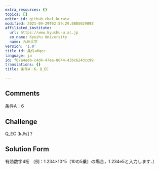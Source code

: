 ```yaml
---
extra_resources: {}
topics: []
editor_id: github.cbal-kurata
modified: 2021-09-29T02:59:29.688562909Z
affiliated_institute:
  url: https://www.kyushu-u.ac.jp
  en_name: Kyushu University
  name: 九州大学
version: '1.0'
title_id: 条件a6qec
language: ja
id: f07a4eeb-c4d4-47ea-8044-43bc624dcc99
translations: {}
title: 条件A：6，Q_EC

---
```


## Comments
条件A：6

## Challenge
Q_EC [kJ/s] ?

## Solution Form
有効数字4桁
（例：1.234×10^5（10の5乗）の場合，1.234e5と入力します．）




